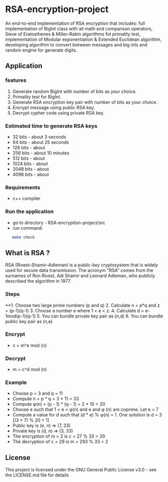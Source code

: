 # RSA-encryption-project

An end-to-end implementation of RSA encryption that includes: full implementation of BigInt class with all math and comparison operators, Sieve of Eratosthenes & Miller–Rabin algorithms fot primality test, implementation of Modular exponentiation & Extended Euclidean algorithm, developing algorithm to convert between messages and big ints and random engine for generate digits.

## Application 
### features
  1. Generate random BigInt with number of bits as your choice.
  2. Primality test for BigInt.
  3. Generate RSA encryption key pair with number of bits as your choice.
  4. Encrypt message using public RSA key.
  5. Decrypt cypher code using private RSA key.

### Estimated time to generate RSA keys
   * 32   bits - about 3 seconds
   * 64   bits - about 25 seconds
   * 128  bits - about 
   * 256  bits - about 10 minutes
   * 512  bits - about
   * 1024 bits - about
   * 2048 bits - about
   * 4096 bits - about
  
### Requirements
   - c++ compiler
  
### Run the application   
   * go to directory - RSA-encryption-project/src
   * run command:
```bash
   make check
```

## What is RSA ?
RSA (Rivest–Shamir–Adleman) is a public-key cryptosystem that is widely used for secure data transmission. The acronym "RSA" comes from the surnames of Ron Rivest, Adi Shamir and Leonard Adleman, who publicly described the algorithm in 1977.

### Steps 
**1. Choose two large prime numbers (p and q)
2. Calculate n = p*q and z = (p-1)(q-1)
3. Choose a number e where 1 < e < z.
4. Calculate d = e-1mod(p-1)(q-1)
5. You can bundle private key pair as (n,d)
6. You can bundle public key pair as (n,e)

### Encrypt
 - c = m^e mod (n)

### Decrypt
 - m = c^d mod (n)

### Example

* Choose p = 3 and q = 11
* Compute n = p * q = 3 * 11 = 33
* Compute φ(n) = (p - 1) * (q - 1) = 2 * 10 = 20
* Choose e such that 1 < e < φ(n) and e and φ (n) are coprime. Let e = 7
* Compute a value for d such that (d * e) % φ(n) = 1. One solution is d = 3 [(3 * 7) % 20 = 1]
* Public key is (e, n) => (7, 33)
* Private key is (d, n) => (3, 33)
* The encryption of m = 2 is c = 27 % 33 = 29
* The decryption of c = 29 is m = 293 % 33 = 2

## License
This project is licensed under the GNU General Public License v3.0 - see the LICENSE.md file for details
